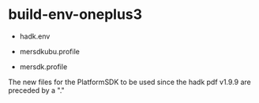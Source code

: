 # build-env-oneplus3

* hadk.env

* mersdkubu.profile

* mersdk.profile

The new files for the PlatformSDK to be used since the hadk pdf v1.9.9 are preceded by a "."

